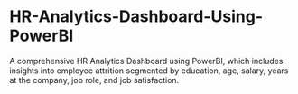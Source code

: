 # HR-Analytics-Dashboard-Using-PowerBI
A comprehensive HR Analytics Dashboard using PowerBI, which includes insights into employee attrition segmented by education, age, salary, years at the company, job role, and job satisfaction.

